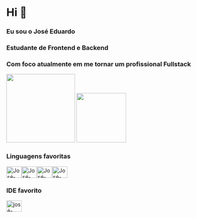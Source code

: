 
# Hi 👋
### Eu sou o José Eduardo

### Estudante de Frontend e Backend

### Com foco atualmente em me tornar um profissional Fullstack


<div>
 <img height="180em" src="https://github-readme-stats.vercel.app/api?username=Josees0&show_icons=true&theme=dark"/>
 
 






<img height="130em" src="https://github-readme-stats.vercel.app/api/top-langs/?username=Josees0&layout=compact&theme=dark"/>

### Linguagens favoritas
  
<img align="center" alt="José-html" height="30" width="40" src="https://cdn.jsdelivr.net/gh/devicons/devicon/icons/html5/html5-original.svg"/><img align="center" alt="José-html" height="30" width="40" src= "https://cdn.jsdelivr.net/gh/devicons/devicon/icons/css3/css3-original.svg" /><img align="center"
 alt="José-html" height="30" width="40" src= "https://cdn.jsdelivr.net/gh/devicons/devicon/icons/javascript/javascript-original.svg" /><img align="center" alt="José-html" height="30" width="40" src= "https://devicon-website.vercel.app/api/python/original.svg" />

  
### IDE favorito

<img align="center" alt="josé-hmtl" height="30" width="40" src="https://devicon-website.vercel.app/api/vscode/original.svg" />
